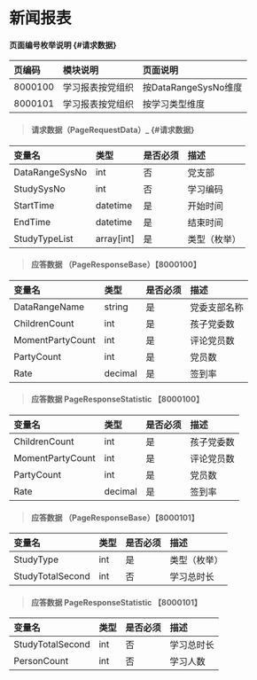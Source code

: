 # 新闻报表

#### 页面编号枚举说明 {#请求数据}

| 页编码 | 模块说明 | 页面说明 |
| :--- | :--- | :--- |
| 8000100 | 学习报表按党组织 | 按DataRangeSysNo维度 |
| 8000101 | 学习报表按党组织 | 按学习类型维度 |




> #### 请求数据（PageRequestData）_ {#请求数据}

| 变量名 | 类型 | 是否必须 | 描述 |
| :--- | :--- | :--- | :--- |
| DataRangeSysNo| int | 否 | 党支部 |
| StudySysNo| int | 否 | 学习编码|
| StartTime| datetime| 是 | 开始时间 |
| EndTime| datetime| 是 | 结束时间 |
| StudyTypeList |array[int] | 是 | 类型（枚举） |



> #### 应答数据 （PageResponseBase）【8000100】

| 变量名 | 类型 | 是否必须 | 描述 |
| :--- | :--- | :--- | :--- |
| DataRangeName| string | 是 | 党委支部名称|
| ChildrenCount| int| 是 | 孩子党委数|
| MomentPartyCount| int| 是 | 评论党员数|
| PartyCount| int| 是 | 党员数|
| Rate| decimal| 是 | 签到率|


> #### 应答数据 PageResponseStatistic 【8000100】

| 变量名 | 类型 | 是否必须 | 描述 |
| :--- | :--- | :--- | :--- |
| ChildrenCount| int| 是 | 孩子党委数|
| MomentPartyCount| int| 是 | 评论党员数|
| PartyCount| int| 是 | 党员数|
| Rate| decimal| 是 | 签到率|

> #### 应答数据 （PageResponseBase）【8000101】

| 变量名 | 类型 | 是否必须 | 描述 |
| :--- | :--- | :--- | :--- |
| StudyType |int | 是 | 类型（枚举） |
| StudyTotalSecond | int | 否 | 学习总时长 |




> #### 应答数据 PageResponseStatistic 【8000101】

| 变量名 | 类型 | 是否必须 | 描述 |
| :--- | :--- | :--- | :--- |
| StudyTotalSecond | int | 否 | 学习总时长 |
| PersonCount| int | 否 | 学习人数 |












